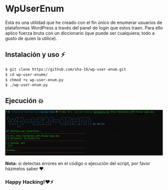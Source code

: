 # WpUserEnum
Esta es una utilidad que he creado con el fin único de enumerar usuarios de plataformas WordPress a través del panel de login que estos traen.
Para ello aplico fuerza bruta con un diccionario (que puede ser cualquiera; todo a gusto de quien la utilice).

## Instalación y uso ⚡
```bash
$ git clone https://github.com/sha-16/wp-user-enum.git
$ cd wp-user-enume/
$ chmod +x wp-user-enum.py
$ ./wp-user-enum.py
```

## Ejecución 💥
![](img/wp-user-enum-poc.png)

**Nota:** si detectas errores en el código o ejecución del script, por favor házmelos saber ❤. 

### Happy Hacking!❤⚡
